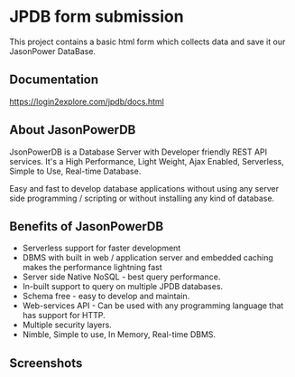 # JPDB form submission
This project contains a basic html form which collects data and save it our JasonPower DataBase.  



## Documentation
https://login2explore.com/jpdb/docs.html

## About JasonPowerDB
JsonPowerDB is a Database Server with Developer friendly REST API services. It's a High Performance, Light Weight, Ajax Enabled, Serverless, Simple to Use, Real-time Database.

Easy and fast to develop database applications without using any server side programming / scripting or without installing any kind of database.

## Benefits of JasonPowerDB
 * Serverless support for faster development
 * DBMS with built in web / application server and embedded caching makes the performance lightning fast
* Server side Native NoSQL - best query performance.
* In-built support to query on multiple JPDB databases.
* Schema free - easy to develop and maintain.
* Web-services API - Can be used with any programming language that has support for HTTP.
* Multiple security layers.
* Nimble, Simple to use, In Memory, Real-time DBMS.

## Screenshots
